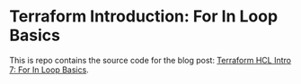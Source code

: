 # Terraform Introduction: For In Loop Basics

This is repo contains the source code for the blog post: [Terraform HCL Intro 7: For In Loop Basics](https://blog.boltops.com/2020/10/07/terraform-hcl-for-in-loop-basics).
